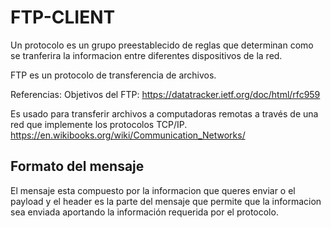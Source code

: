# FTP-CLIENT

Un protocolo es un grupo preestablecido de reglas que determinan como se tranferira la informacion entre diferentes dispositivos de la red.


FTP es un protocolo de transferencia de archivos.

Referencias:
Objetivos del FTP:
https://datatracker.ietf.org/doc/html/rfc959

Es usado para transferir archivos a computadoras remotas a través de una red que implemente los protocolos TCP/IP.
https://en.wikibooks.org/wiki/Communication_Networks/
## Formato del mensaje 
El mensaje esta compuesto por la informacion que queres enviar o el payload y el header es la parte del mensaje que permite que la informacion sea enviada aportando la información requerida por el protocolo.
